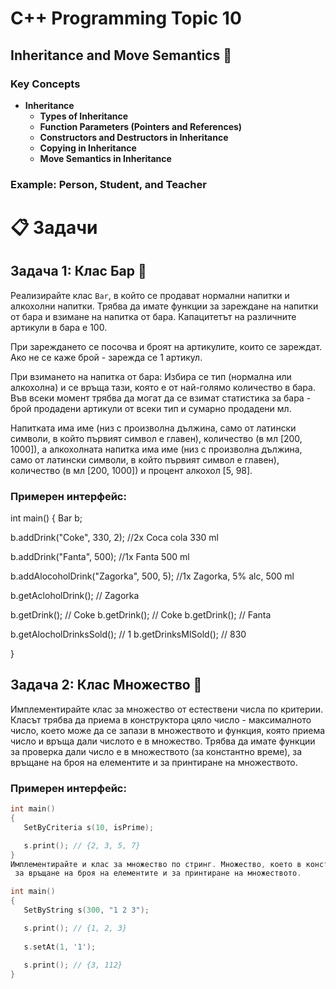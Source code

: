 # C++ Programming Topic 10

## Inheritance and Move Semantics 🧬

### Key Concepts

- **Inheritance**
  - **Types of Inheritance**
  - **Function Parameters (Pointers and References)**
  - **Constructors and Destructors in Inheritance**
  - **Copying in Inheritance**
  - **Move Semantics in Inheritance**

### Example: Person, Student, and Teacher
# 📋 Задачи

## Задача 1: Клас Бар 🍹

Реализирайте клас `Bar`, в който се продават нормални напитки и алкохолни напитки. Трябва да имате функции за зареждане на напитки от бара и взимане на напитка от бара. Капацитетът на различните артикули в бара е 100.

При зареждането се посочва и броят на артикулите, които се зареждат. Ако не се каже брой - зарежда се 1 артикул.

При взимането на напитка от бара: Избира се тип (нормална или алкохолна) и се връща тази, която е от най-голямо количество в бара. Във всеки момент трябва да могат да се взимат статистика за бара - брой продадени артикули oт всеки тип и сумарно продадени мл.

Напитката има име (низ с произволна дължина, само от латински символи, в който първият символ е главен), количество (в мл [200, 1000]), а алкохолната напитка има име (низ с произволна дължина, само от латински символи, в който първият символ е главен), количество (в мл [200, 1000]) и процент алкохол [5, 98].

### Примерен интерфейс:

int main()
{
   Bar b;

   b.addDrink("Coke", 330, 2); //2x Coca cola 330 ml

   b.addDrink("Fanta", 500);   //1x Fanta 500 ml

   b.addAlocoholDrink("Zagorka", 500, 5); //1x Zagorka, 5% alc,  500 ml

   b.getAcloholDrink(); // Zagorka 
   
   b.getDrink(); // Coke
   b.getDrink(); // Coke
   b.getDrink(); // Fanta
   
   b.getAlocholDrinksSold(); // 1
   b.getDrinksMlSold(); // 830

}
## Задача 2: Клас Множество 🔢

Имплементирайте клас за множество от естествени числа по критерии. Класът трябва да приема в конструктора цяло число - максималното число, което може да се запази в множеството и функция, която приема число и връща дали числото е в множество. Трябва да имате функции за проверка дали число е в множеството (за константно време), за връщане на броя на елементите и за принтиране на множеството.

### Примерен интерфейс:

```cpp
int main()
{
   SetByCriteria s(10, isPrime);

   s.print(); // {2, 3, 5, 7}
}
Имплементирайте и клас за множество по стринг. Множество, което в конструктора приема цяло число - максималното число, което може да се запази в множеството и символен низ - числата, които да се запазят, разделени с интервал. Трябва да имате функция за промяна на стринга, както и за промяна на символ по индекс. Трябва да имате и функции за проверка дали число е в множеството (за константно време),
 за връщане на броя на елементите и за принтиране на множеството.

int main()
{
   SetByString s(300, "1 2 3");

   s.print(); // {1, 2, 3}
   
   s.setAt(1, '1');
   
   s.print(); // {3, 112}
}

